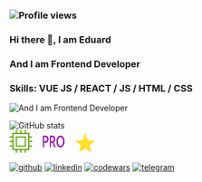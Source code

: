 ### ![Profile views](https://gpvc.arturio.dev/Eduard-Mychka)
### Hi there 👋, I am Eduard     
### And I am Frontend Developer
### Skills: VUE JS / **REACT** / JS / HTML / CSS
![And I am Frontend Developer](https://media-exp1.licdn.com/dms/image/C4E16AQEadg5YlHYAVg/profile-displaybackgroundimage-shrink_350_1400/0/1613413424466?e=1619049600&v=beta&t=YsVgrhIyVwIJeDaWDuzfRVBnQ2sKOSEEuldPvkmcQgU)

![GitHub stats](https://github-readme-stats.vercel.app/api?username=Eduard-Mychka&show_icons=true&theme=radical)   
<a href='https://docs.github.com/en/developers'><img src='https://raw.githubusercontent.com/acervenky/animated-github-badges/master/assets/devbadge.gif' width='40' height='40'></a> 
<a href='https://github.com/pricing'><img src='https://raw.githubusercontent.com/acervenky/animated-github-badges/master/assets/pro.gif' width='40' height='40'></a> 
<a href='https://stars.github.com/'><img src='https://raw.githubusercontent.com/acervenky/animated-github-badges/master/assets/starbadge.gif' width='35' height='35'></a> 


  
[<img src='https://cdn.jsdelivr.net/npm/simple-icons@3.0.1/icons/github.svg' alt='github' height='40'>](https://github.com/Eduard-Mychka)  [<img src='https://cdn.jsdelivr.net/npm/simple-icons@3.0.1/icons/linkedin.svg' alt='linkedin' height='40'>](https://www.linkedin.com/in/https://www.linkedin.com/in/eduard-mychka-3055851a4//)  [<img src='https://cdn.jsdelivr.net/npm/simple-icons@3.0.1/icons/codewars.svg' alt='codewars' height='40'>](https://www.codewars.com/users/Eduard-Mychka)  [<img src='https://cdn.jsdelivr.net/npm/simple-icons@3.0.1/icons/telegram.svg' alt='telegram' height='40'>](https://t.me/edkowich)
